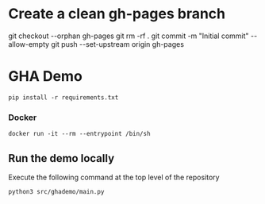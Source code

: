 # Create a clean gh-pages branch
git checkout --orphan gh-pages
git rm -rf .
git commit -m "Initial commit" --allow-empty
git push --set-upstream origin gh-pages
# GHA Demo
```
pip install -r requirements.txt
```

### Docker

```
docker run -it --rm --entrypoint /bin/sh 
```

## Run the demo locally
Execute the following command at the top level of the repository
```
python3 src/ghademo/main.py
```